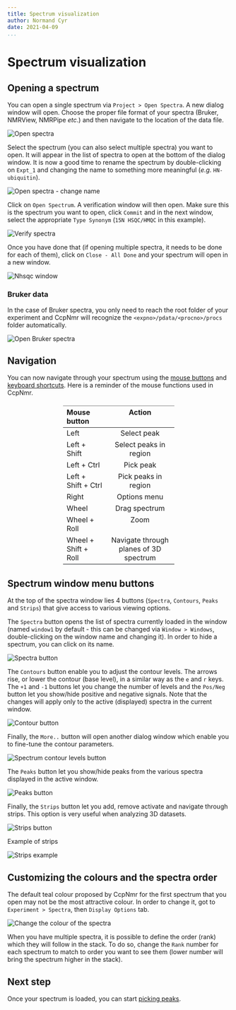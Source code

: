 ```yaml
---
title: Spectrum visualization
author: Normand Cyr
date: 2021-04-09
...
```


# Spectrum visualization

## Opening a spectrum

You can open a single spectrum via `Project > Open Spectra`. A new
dialog window will open. Choose the proper file format of your spectra
(Bruker, NMRView, NMRPipe *etc*.) and then navigate to the location of
the data file.

![Open spectra](../img/ccpnmr/open_spectra.png)

Select the spectrum (you can also select multiple spectra) you want to
open. It will appear in the list of spectra to open at the bottom of the
dialog window. It is now a good time to rename the spectrum by
double-clicking on `Expt_1` and changing the name to something more
meaningful (*e.g.* `HN-ubiquitin`).

![Open spectra - change name](../img/ccpnmr/open_spectra_name.png)

Click on `Open Spectrum`. A verification window will then open. Make
sure this is the spectrum you want to open, click `Commit` and in the
next window, select the appropriate `Type Synonym` (`15N HSQC/HMQC` in
this example).

![Verify spectra](../img/ccpnmr/verify_spectra.png)

Once you have done that (if opening multiple spectra, it needs to be
done for each of them), click on `Close - All Done` and your spectrum
will open in a new window.

![Nhsqc window](../img/ccpnmr/Nhsqc.png)

### Bruker data

In the case of Bruker spectra, you only need to reach the root folder of
your experiment and CcpNmr will recognize the
`<expno>/pdata/<procno>/procs` folder automatically.

![Open Bruker spectra](../img/ccpnmr/open_spectra_Bruker.png)

## Navigation

You can now navigate through your spectrum using the [mouse
buttons](ccpnmr.md/#mouse-navigation) and [keyboard
shortcuts](ccpnmr.md/#keyboard-shortcuts). Here is a reminder of the
mouse functions used in CcpNmr.

<style type="text/css">
  .tg-c3ow{border-color:inherit;text-align:center;vertical-align:top}
  .tg-fymr{border-color:inherit;font-weight:bold;text-align:left;vertical-align:top}
  .tg-7btt{border-color:inherit;font-weight:bold;text-align:center;vertical-align:top}
  .tg-0pky{border-color:inherit;text-align:left;vertical-align:top}
  .center {margin-left:auto;margin-right:auto;width:50%;border-bottom: 1px solid #dee2e6;margin-bottom: 21px;margin-top: 21px}
</style>
<table class="center table table-striped table-hover">
<thead>
  <tr>
    <th class="tg-fymr">Mouse button</th>
    <th class="tg-7btt">Action</th>
  </tr>
</thead>
<tbody>
  <tr>
    <td class="tg-0pky">Left</td>
    <td class="tg-c3ow">Select peak</td>
  </tr>
  <tr>
    <td class="tg-0pky">Left + Shift</td>
    <td class="tg-c3ow">Select peaks in region</td>
  </tr>
  <tr>
    <td class="tg-0pky">Left + Ctrl</td>
    <td class="tg-c3ow">Pick peak</td>
  </tr>
  <tr>
    <td class="tg-0pky">Left + Shift + Ctrl</td>
    <td class="tg-c3ow">Pick peaks in region</td>
  </tr>
  <tr>
    <td class="tg-0pky">Right</td>
    <td class="tg-c3ow">Options menu</td>
  </tr>
  <tr>
    <td class="tg-0pky">Wheel</td>
    <td class="tg-c3ow">Drag spectrum</td>
  </tr>
  <tr>
    <td class="tg-0pky">Wheel + Roll</td>
    <td class="tg-c3ow">Zoom</td>
  </tr>
  <tr>
    <td class="tg-0pky">Wheel + Shift + Roll</td>
    <td class="tg-c3ow">Navigate through planes of 3D spectrum</td>
  </tr>
</tbody>
</table>

## Spectrum window menu buttons

At the top of the spectra window lies 4 buttons (`Spectra`, `Contours`,
`Peaks` and `Strips`) that give access to various viewing options.

The `Spectra` button opens the list of spectra currently loaded in the
window (named `window1` by default - this can be changed via
`Ẁindow > Windows`, double-clicking on the window name and changing it).
In order to hide a spectrum, you can click on its name.

![Spectra button](../img/ccpnmr/spectra_bar_button.png)

The `Contours` button enable you to adjust the contour levels. The
arrows rise, or lower the contour (base level), in a similar way as the
`e` and `r` keys. The `+1` and `-1` buttons let you change the number of
levels and the `Pos/Neg` button let you show/hide positive and negative
signals. Note that the changes will apply only to the active (displayed)
spectra in the current window.

![Contour button](../img/ccpnmr/contour_bar_button.png)

Finally, the `More..` button will open another dialog window which
enable you to fine-tune the contour parameters.

![Spectrum contour levels
button](../img/ccpnmr/spectrum_contour_levels.png)

The `Peaks` button let you show/hide peaks from the various spectra
displayed in the active window.

![Peaks button](../img/ccpnmr/peaks_bar_button.png)

Finally, the `Strips` button let you add, remove activate and navigate
through strips. This option is very useful when analyzing 3D datasets.

![Strips button](../img/ccpnmr/strips_bar_button.png)

Example of strips

![Strips example](../img/ccpnmr/strips_demo.png)

## Customizing the colours and the spectra order

The default teal colour proposed by CcpNmr for the first spectrum that
you open may not be the most attractive colour. In order to change it,
got to `Experiment > Spectra`, then `Display Options` tab.

![Change the colour of the
spectra](../img/ccpnmr/change_spectrum_colour.png)

When you have multiple spectra, it is possible to define the order
(rank) which they will follow in the stack. To do so, change the `Rank`
number for each spectrum to match to order you want to see them (lower
number will bring the spectrum higher in the stack).

## Next step

Once your spectrum is loaded, you can start [picking
peaks](../ccpnmr_pick_peaks/).
